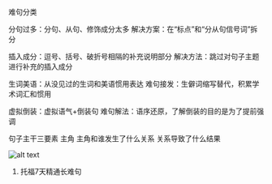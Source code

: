 难句分类

分句过多：分句、从句、修饰成分太多
解决方案：在“标点”和“分从句信号词”拆分

插入成分：逗号、括号、破折号相隔的补充说明部分
解决方法：跳过对句子主题进行补充的插入成分

生词美语：从没见过的生词和美语惯用表达
难句接发：生僻词缩写替代，积累学术词汇和惯用

虚拟倒装：虚拟语气+倒装句
难句解法：语序还原，了解倒装的目的是为了提前强调

句子主干三要素
主角
主角和谁发生了什么关系
关系导致了什么结果

![alt text](<./images/Inference questions.png>)



1. 托福7天精通长难句